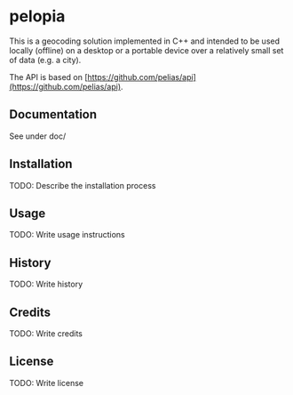 # pelopia

This is a geocoding solution implemented in C++ and intended to be used locally (offline) on a desktop or a portable device over a relatively small set of data (e.g. a city). 

The API is based on [https://github.com/pelias/api](https://github.com/pelias/api).

## Documentation

See under doc/

## Installation

TODO: Describe the installation process

## Usage

TODO: Write usage instructions

## History

TODO: Write history

## Credits

TODO: Write credits

## License

TODO: Write license


